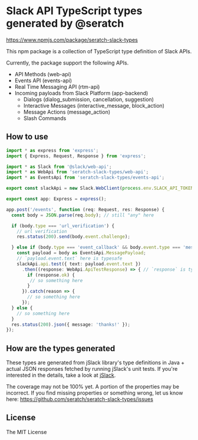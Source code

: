 # Slack API TypeScript types generated by @seratch

https://www.npmjs.com/package/seratch-slack-types

This npm package is a collection of TypeScript type definition of Slack APIs.

Currently, the package support the following APIs.

* API Methods (web-api)
* Events API (events-api)
* Real Time Messaging API (rtm-api)
* Incoming payloads from Slack Platform (app-backend)
  * Dialogs (dialog_submission, cancellation, suggestion)
  * Interactive Messages (interactive_message, block_action)
  * Message Actions (message_action)
  * Slash Commands

## How to use

```typescript
import * as express from 'express';
import { Express, Request, Response } from 'express';

import * as Slack from '@slack/web-api';
import * as WebApi from 'seratch-slack-types/web-api';
import * as EventsApi from 'seratch-slack-types/events-api';

export const slackApi = new Slack.WebClient(process.env.SLACK_API_TOKEN);

export const app: Express = express();

app.post('/events', function (req: Request, res: Response) {
  const body = JSON.parse(req.body); // still "any" here

  if (body.type === 'url_verification') {
    // url verification
    res.status(200).send(body.event.challenge);

  } else if (body.type === 'event_callback' && body.event.type === 'message') { // still "any" here
    const payload = body as EventsApi.MessagePayload;
    // `payload.event.text` here is typesafe
    slackApi.api.test({ text: payload.event.text })
      .then((response: WebApi.ApiTestResponse) => { // `response` is typesafe
        if (response.ok) {
         // so something here
        }
      }).catch(reason => {
        // so something here
      });
  } else {
    // so something here
  }
  res.status(200).json({ message: 'thanks!' });
});
```

## How are the types generated

These types are generated from jSlack library's type definitions in Java + actual JSON responses fetched by running jSlack's unit tests. If you're interested in the details, take a look at [jSlack](https://github.com/seratch/jslack).

The coverage may not be 100% yet. A portion of the properties may be incorrect. If you find missing properties or something wrong, let us know here: https://github.com/seratch/seratch-slack-types/issues

## License

The MIT License
